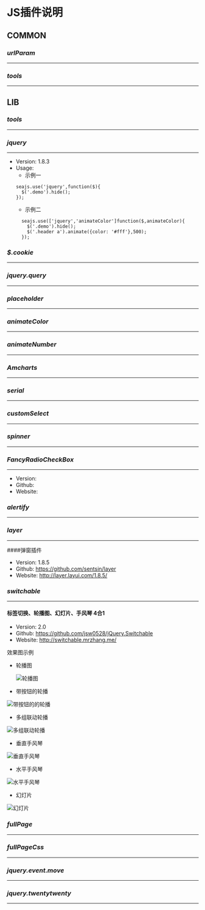 # JS插件说明
## COMMON
### *urlParam*
---

### *tools*
---


## LIB

### *tools*
---

### *jquery*
---
* Version: 1.8.3
* Usage:
  *  示例一
  ```
  seajs.use('jquery',function($){
    $('.demo').hide();
  });
  ```
  *  示例二
  ```
    seajs.use(['jquery','animateColor']function($,animateColor){
      $('.demo').hide();
      $('.header a').animate({color: '#fff'},500);
    });
  ```

### *$.cookie*
---
### *jquery.query*
---
### *placeholder*
---
### *animateColor*
---
### *animateNumber*
---
### *Amcharts*
---
### *serial*
---
### *customSelect*
---
### *spinner*
---
### *FancyRadioCheckBox*
---
* Version: 
* Github:
* Website:
### *alertify*
---
### *layer*
---
####弹窗插件
* Version: 1.8.5
* Github: https://github.com/sentsin/layer
* Website: http://layer.layui.com/1.8.5/

### *switchable*
---
#### 标签切换、轮播图、幻灯片、手风琴 4合1
* Version: 2.0
* Github: https://github.com/jsw0528/jQuery.Switchable
* Website: http://switchable.mrzhang.me/

效果图示例
* 轮播图

  ![轮播图](2016-06-23_141247.png)
* 带按钮的轮播

 ![带按钮的的轮播](2016-06-23_141618.png)
 
 * 多组联动轮播
 
 ![多组联动轮播](2016-06-23_141747.png)
 
 * 垂直手风琴
 
 ![垂直手风琴](QQ截图20160623141916.png)
 
 * 水平手风琴

 ![水平手风琴](2016-06-23_142242.png)
 
 * 幻灯片
 
  ![幻灯片](2016-06-23_142510.png)

### *fullPage*
---

### *fullPageCss*
---
### *jquery.event.move*
---
### *jquery.twentytwenty*
---